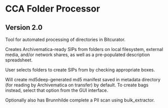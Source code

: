 # CCA Folder Processor  

## Version 2.0  

Tool for automated processing of directories in Bitcurator.  

Creates Archivematica-ready SIPs from folders on local filesystem, external media, and/or network shares, as well as a pre-populated description spreadsheet.  

User selects folders to create SIPs from by checking appropriate boxes.  

Will create md5deep-generated md5 manifest saved in metadata directory (for reading by Archivematica on transfer) by default. To create bags instead, select that option from the GUI interface.  

Optionally also has Brunnhilde complete a PII scan using bulk_extractor.  